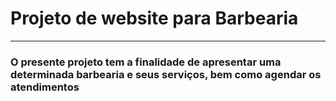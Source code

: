 <h1>Projeto de website para Barbearia</h1> 
<hr>
<h3>O presente projeto tem a finalidade de apresentar uma determinada barbearia e seus serviços, bem como agendar os atendimentos</h3>
